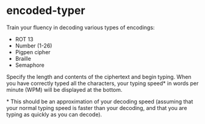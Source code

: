 # encoded-typer

Train your fluency in decoding various types of encodings:
 - ROT 13
 - Number (1-26)
 - Pigpen cipher
 - Braille
 - Semaphore

Specify the length and contents of the ciphertext and begin typing. When you have correctly typed all the characters, your typing speed* in words per minute (WPM) will be displayed at the bottom.

\* This should be an approximation of your decoding speed (assuming that your normal typing speed is faster than your decoding, and that you are typing as quickly as you can decode).